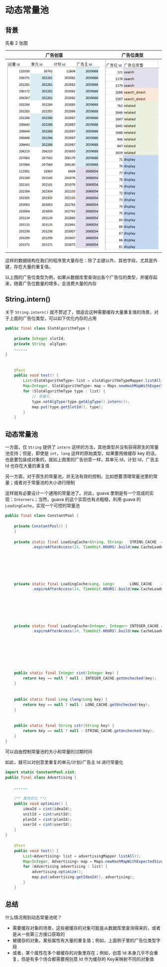 # 动态常量池

## 背景

先看 2 张图

| 广告创意 | 广告位类型 |
| :---: | :---: |
| ![&#x5E7F;&#x544A;&#x521B;&#x610F;](../.gitbook/assets/idea.png) | ![&#x5E7F;&#x544A;&#x4F4D;&#x7C7B;&#x578B;](../.gitbook/assets/slottype.PNG) |

这样的数据结构在我们的程序里大量存在：除了主键以外，其他字段，尤其是外键，存在大量的重复值。

以上图的广告位类型为例，如果从数据库里查询出各个广告位的类型，并缓存起来，随着广告位数量的增多，会浪费大量的内存

## String.intern\(\)

关于 `String.intern()` 就不赘述了，很适合这种需要缓存大量重复值的场景，对于上面的广告位类型，可以如下优化内存的占用

```java
public final class SlotAlgorithmType {

    private Integer slotId;
    private String  algType;
    ......
}


    @Test
    public void test() {
        List<SlotAlgorithmType> list = slotAlgorithmTypeMapper.listAll();
        Map<Integer, SlotAlgorithmType> map = Maps.newHashMapWithExpectedSize(list.size());
        for (SlotAlgorithmType type : list) {
            // 常量化
            type.setAlgType(type.getAlgType().intern());
            map.put(type.getSlotId(), type);
        }
    }
```

## 动态常量池

一方面，仅 `String` 提供了 `intern` 这样的方法，其他类型并没有获得原生的常量池支持；但是，即使是 `int`，`long` 这样的原始类型，如果要用做缓存 key 的话，也是要包装成对象的，就如上图里的广告创意一样，其单元 Id，计划 Id，广告主 Id 也存在大量的重复值

另一方面，对于原生的常量池，并无法有效的控制，比如想要清理常量池里的常量；或者对于常量池的大小进行限制

这样就有必要设计一个通用的常量池了。对此，guava 里倒是有一个现成的实现：`Interners`；当然，guava 的这个实现也有点粗糙，利用 guava 的 `LoadingCache`，实现一个可控的常量池

```java
public final class ConstantPool {

    private ConstantPool() {
    }

    private static final LoadingCache<String, String>   STRING_CACHE  = CacheBuilder.newBuilder().initialCapacity(512)
            .expireAfterAccess(24, TimeUnit.HOURS).build(new CacheLoader<String, String>() {
                                                                                  @Override
                                                                                  public String load(String key) {
                                                                                      return key;
                                                                                  }
                                                                              });

    private static final LoadingCache<Long, Long>       LONG_CACHE    = CacheBuilder.newBuilder().initialCapacity(512)
            .expireAfterAccess(24, TimeUnit.HOURS).build(new CacheLoader<Long, Long>() {
                                                                                  @Override
                                                                                  public Long load(Long key) {
                                                                                      return key;
                                                                                  }
                                                                              });

    private static final LoadingCache<Integer, Integer> INTEGER_CACHE = CacheBuilder.newBuilder().initialCapacity(512)
            .expireAfterAccess(24, TimeUnit.HOURS).build(new CacheLoader<Integer, Integer>() {
                                                                                  @Override
                                                                                  public Integer load(Integer key) {
                                                                                      return key;
                                                                                  }
                                                                              });


    public static final Integer cint(Integer key) {
        return key == null ? null : INTEGER_CACHE.getUnchecked(key);
    }


    public static final Long clong(Long key) {
        return key == null ? null : LONG_CACHE.getUnchecked(key);
    }


    public static final String cstr(String key) {
        return key == null ? null : STRING_CACHE.getUnchecked(key);
    }
}

```

可以自由控制常量池的大小和常量的过期时间

如此，就可以对创意里重复的单元/计划/广告主 Id 进行常量化

```java
import static ConstantPool.cint;
public final class Advertising {

    ......

    /** 属性优化 **/
    public void optimize() {
        ideaId = cint(ideaId);
        unitId = cint(unitId);
        planId = cint(planId);
        userId = cint(userId);
    }
}

    @Test
    public void test() {
        List<Advertising> list = advertisingMapper.listAll();
        Map<Integer, Advertising> map = Maps.newHashMapWithExpectedSize(list.size());
        for (Advertising advertising : list) {
            advertising.optimize();
            map.put(advertising.getIdeaId(), advertising);
        }
    }
```

## 总结

什么情况用到动态常量池呢？

* 需要缓存对象的场景，这些被缓存的对象可能是从数据库里查询得来的，或者是从一些第三方接口获取的
* 被缓存的对象，某些属性有大量的重复值；例如，上面例子里的广告位类型字段
* 或者，某个属性在多个被缓存的对象里存在；例如，创意 Id 本身几乎不会重复，但是有多个场合都需要用创意 Id 作为缓存的 Key来映射不同的对象值

